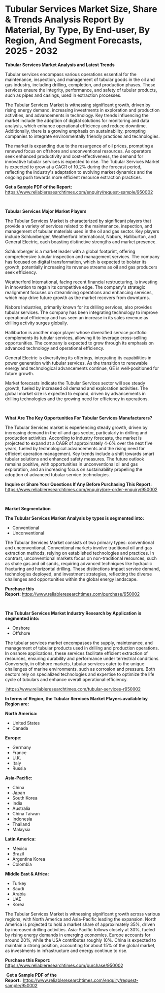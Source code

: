 <p><h1>Tubular Services Market Size, Share & Trends Analysis Report By Material, By Type, By End-user, By Region, And Segment Forecasts, 2025 - 2032</h1></p><p><strong>Tubular Services Market Analysis and Latest Trends</strong></p>
<p><p>Tubular services encompass various operations essential for the maintenance, inspection, and management of tubular goods in the oil and gas industry, including drilling, completion, and production phases. These services ensure the integrity, performance, and safety of tubular products, such as pipes and casings, used in extraction processes.</p><p>The Tubular Services Market is witnessing significant growth, driven by rising energy demand, increasing investments in exploration and production activities, and advancements in technology. Key trends influencing the market include the adoption of digital solutions for monitoring and data analysis, which enhance operational efficiency and reduce downtime. Additionally, there is a growing emphasis on sustainability, prompting companies to integrate environmentally friendly practices and technologies.</p><p>The market is expanding due to the resurgence of oil prices, prompting a renewed focus on offshore and unconventional resources. As operators seek enhanced productivity and cost-effectiveness, the demand for innovative tubular services is expected to rise. The Tubular Services Market is expected to grow at a CAGR of 10.2% during the forecast period, reflecting the industry's adaptation to evolving market dynamics and the ongoing push towards more efficient resource extraction practices.</p></p>
<p><strong>Get a Sample PDF of the Report:&nbsp;</strong> <a href="https://www.reliableresearchtimes.com/enquiry/request-sample/950002?utm_campaign=3738&utm_medium=2&utm_source=Github&utm_content=ia&utm_term=18042025&utm_id=tubular-services">https://www.reliableresearchtimes.com/enquiry/request-sample/950002</a></p>
<p>&nbsp;</p>
<p><strong>Tubular Services Major Market Players</strong></p>
<p><p>The Tubular Services Market is characterized by significant players that provide a variety of services related to the maintenance, inspection, and management of tubular materials used in the oil and gas sector. Key players include Schlumberger, Weatherford International, Nabors, Halliburton, and General Electric, each boasting distinctive strengths and market presence.</p><p>Schlumberger is a market leader with a global footprint, offering comprehensive tubular inspection and management services. The company has focused on digital transformation, which is expected to bolster its growth, potentially increasing its revenue streams as oil and gas producers seek efficiency.</p><p>Weatherford International, facing recent financial restructuring, is investing in innovation to regain its competitive edge. The company's strategic realignment focuses on streamlining operations and enhancing services, which may drive future growth as the market recovers from downturns.</p><p>Nabors Industries, primarily known for its drilling services, also provides tubular services. The company has been integrating technology to improve operational efficiency and has seen an increase in its sales revenue as drilling activity surges globally.</p><p>Halliburton is another major player whose diversified service portfolio complements its tubular services, allowing it to leverage cross-selling opportunities. The company is expected to grow through its emphasis on advanced technology and operational efficiency.</p><p>General Electric is diversifying its offerings, integrating its capabilities in power generation with tubular services. As the transition to renewable energy and technological advancements continue, GE is well-positioned for future growth.</p><p>Market forecasts indicate the Tubular Services sector will see steady growth, fueled by increased oil demand and exploration activities. The global market size is expected to expand, driven by advancements in drilling technologies and the growing need for efficiency in operations.</p></p>
<p>&nbsp;</p>
<p><strong>What Are The Key Opportunities For Tubular Services Manufacturers?</strong></p>
<p><p>The Tubular Services market is experiencing steady growth, driven by increasing demand in the oil and gas sector, particularly in drilling and production activities. According to industry forecasts, the market is projected to expand at a CAGR of approximately 4-6% over the next five years, fueled by technological advancements and the rising need for efficient operation management. Key trends include a shift towards smart tubular solutions and enhanced safety measures. The future outlook remains positive, with opportunities in unconventional oil and gas exploration, and an increasing focus on sustainability propelling the adoption of advanced tubular service technologies.</p></p>
<p><strong>Inquire or Share Your Questions If Any Before Purchasing This Report:</strong> <a href="https://www.reliableresearchtimes.com/enquiry/pre-order-enquiry/950002?utm_campaign=3738&utm_medium=2&utm_source=Github&utm_content=ia&utm_term=18042025&utm_id=tubular-services">https://www.reliableresearchtimes.com/enquiry/pre-order-enquiry/950002</a></p>
<p>&nbsp;</p>
<p><strong>Market Segmentation</strong></p>
<p><strong>The Tubular Services Market Analysis by types is segmented into:</strong></p>
<p><ul><li>Conventional</li><li>Unconventional</li></ul></p>
<p><p>The Tubular Services Market consists of two primary types: conventional and unconventional. Conventional markets involve traditional oil and gas extraction methods, relying on established technologies and practices. In contrast, unconventional markets focus on non-traditional resources, such as shale gas and oil sands, requiring advanced techniques like hydraulic fracturing and horizontal drilling. These distinctions impact service demand, technologies deployed, and investment strategies, reflecting the diverse challenges and opportunities within the global energy landscape.</p></p>
<p><strong>Purchase this Report:&nbsp;</strong><a href="https://www.reliableresearchtimes.com/purchase/950002?utm_campaign=3738&utm_medium=2&utm_source=Github&utm_content=ia&utm_term=18042025&utm_id=tubular-services">https://www.reliableresearchtimes.com/purchase/950002</a></p>
<p>&nbsp;</p>
<p><strong>The Tubular Services Market Industry Research by Application is segmented into:</strong></p>
<p><ul><li>Onshore</li><li>Offshore</li></ul></p>
<p><p>The tubular services market encompasses the supply, maintenance, and management of tubular products used in drilling and production operations. In onshore applications, these services facilitate efficient extraction of resources, ensuring durability and performance under terrestrial conditions. Conversely, in offshore markets, tubular services cater to the unique challenges of marine environments, such as corrosion and pressure. Both sectors rely on specialized technologies and expertise to optimize the life cycle of tubulars and enhance overall operational efficiency.</p></p>
<p><a href="https://www.reliableresearchtimes.com/tubular-services-r950002?utm_campaign=3738&utm_medium=2&utm_source=Github&utm_content=ia&utm_term=18042025&utm_id=tubular-services">&nbsp;https://www.reliableresearchtimes.com/tubular-services-r950002</a></p>
<p><strong>In terms of Region, the Tubular Services Market Players available by Region are:</strong></p>
<p>
    <p> <strong> North America: </strong>
        <ul>
            <li>United States</li>
            <li>Canada</li>
        </ul>
        </p> 
    <p> <strong> Europe: </strong>
        <ul>
            <li>Germany</li>
            <li>France</li>
            <li>U.K.</li>
            <li>Italy</li>
            <li>Russia</li>
        </ul>
        </p> 
    <p> <strong> Asia-Pacific: </strong>
        <ul>
            <li>China</li>
            <li>Japan</li>
            <li>South Korea</li>
            <li>India</li>
            <li>Australia</li>
            <li>China Taiwan</li>
            <li>Indonesia</li>
            <li>Thailand</li>
            <li>Malaysia</li>
        </ul>
        </p> 
    <p> <strong> Latin America: </strong>
        <ul>
            <li>Mexico</li>
            <li>Brazil</li>
            <li>Argentina Korea</li>
            <li>Colombia</li>
        </ul>
        </p> 
    <p> <strong> Middle East & Africa: </strong>
        <ul>
            <li>Turkey</li>
            <li>Saudi</li>
            <li>Arabia</li>
            <li>UAE</li>
            <li>Korea</li>
        </ul>
    </p>
    </p>
<p><p>The Tubular Services Market is witnessing significant growth across various regions, with North America and Asia-Pacific leading the expansion. North America is projected to hold a market share of approximately 35%, driven by increased drilling activities. Asia-Pacific follows closely at 30%, fueled by rising energy demands in emerging economies. Europe accounts for around 20%, while the USA contributes roughly 10%. China is expected to maintain a strong position, accounting for about 15% of the global market, as investments in infrastructure and energy continue to rise.</p></p>
<p><strong>Purchase this Report: </strong><a href="https://www.reliableresearchtimes.com/purchase/950002?utm_campaign=3738&utm_medium=2&utm_source=Github&utm_content=ia&utm_term=18042025&utm_id=tubular-services">https://www.reliableresearchtimes.com/purchase/950002</a></p>
<p>&nbsp;<strong>Get a Sample PDF of the Report:&nbsp;&nbsp;</strong><a href="https://www.reliableresearchtimes.com/enquiry/request-sample/950002?utm_campaign=3738&utm_medium=2&utm_source=Github&utm_content=ia&utm_term=18042025&utm_id=tubular-services">https://www.reliableresearchtimes.com/enquiry/request-sample/950002</a></p>
<p><strong></strong></p>
<p><p></p><p></p><p></p></p>